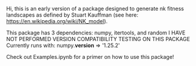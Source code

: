 Hi, this is an early version of a package designed to generate nk fitness landscapes as defined by Stuart Kauffman (see here: https://en.wikipedia.org/wiki/NK_model). 

This package has 3 dependencies: numpy, itertools, and random
    I HAVE NOT PERFORMED VERSION COMPATIBILITY TESTING ON THIS PACKAGE
    Currently runs with:
        numpy.__version__ => '1.25.2'
        
Check out Examples.ipynb for a primer on how to use this package!
        
    